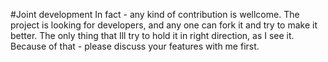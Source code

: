 #Joint development
In fact - any kind of contribution is wellcome. The project is looking for developers, and any one can fork it and try to make it better. The only thing that Ill try to hold it in right direction, as I see it. Because of that - please discuss your features with me first.